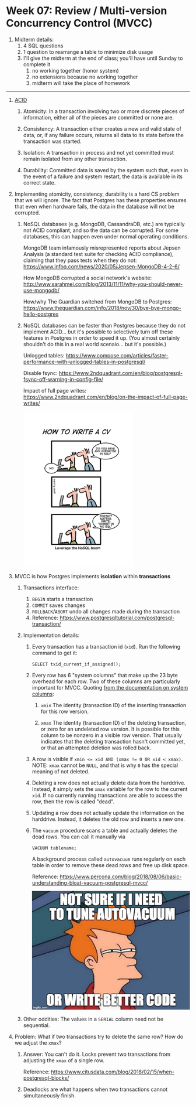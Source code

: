 # Week 07: Review / Multi-version Concurrency Control (MVCC)

1. Midterm details:
    1. 4 SQL questions
    1. 1 question to rearrange a table to minimize disk usage
    1. I'll give the midterm at the end of class; you'll have until Sunday to complete it
        1. no working together (honor system)
        1. no extensions because no working together
        1. midterm will take the place of homework

---

1. [ACID](https://en.wikipedia.org/wiki/ACID)

    1. Atomicity: In a transaction involving two or more discrete pieces of information, either all of the pieces are committed or none are.

    1. Consistency: A transaction either creates a new and valid state of data, or, if any failure occurs, returns all data to its state before the transaction was started.

    1. Isolation: A transaction in process and not yet committed must remain isolated from any other transaction.

    1. Durability: Committed data is saved by the system such that, even in the event of a failure and system restart, the data is available in its correct state.

1. Implementing atomicity, consistency, durability is a hard CS problem that we will ignore.
   The fact that Postgres has these properties ensures that even when hardware fails,
   the data in the database will not be corrupted.

   1. NoSQL databases (e.g. MongoDB, CassandraDB, etc.) are typically not ACID compliant,
      and so the data can be corrupted.
      For some databases, this can happen even under normal operating conditions.

      MongoDB team infamously misrepresented reports about Jepsen Analysis (a standard test suite for checking ACID compliance),
      claiming that they pass tests when they do not: https://www.infoq.com/news/2020/05/Jepsen-MongoDB-4-2-6/

      How MongoDB corrupted a social network's website: http://www.sarahmei.com/blog/2013/11/11/why-you-should-never-use-mongodb/

      How/why The Guardian switched from MongoDB to Postgres: https://www.theguardian.com/info/2018/nov/30/bye-bye-mongo-hello-postgres

   1. NoSQL databases can be faster than Postgres because they do not implement ACID...
      but it's possible to selectively turn off these features in Postgres in order to speed it up.
      (You almost certainly shouldn't do this in a real world scenaio... but it's possible.)

      Unlogged tables: https://www.compose.com/articles/faster-performance-with-unlogged-tables-in-postgresql/

      Disable fsync: https://www.2ndquadrant.com/en/blog/postgresql-fsync-off-warning-in-config-file/

      Impact of full page writes: https://www.2ndquadrant.com/en/blog/on-the-impact-of-full-page-writes/

      <img src=nosql.jpeg width=300px />

1. MVCC is how Postgres implements **isolation** within **transactions**

    1. Transactions interface:
        1. `BEGIN` starts a transaction
        1. `COMMIT` saves changes
        1. `ROLLBACK`/`ABORT` undo all changes made during the transaction
        1. Reference: https://www.postgresqltutorial.com/postgresql-transaction/

    1. Implementation details:
        1. Every transaction has a transaction id (`xid`).
           Run the following command to get it:
           ```
           SELECT txid_current_if_assigned();
           ```

        1. Every row has 6 "system columns" that make up the 23 byte overhead for each row.
           Two of these columns are particularly important for MVCC.
           Quoting [from the documentation on system columns](https://www.postgresql.org/docs/13/ddl-system-columns.html):

           1. `xmin`
              The identity (transaction ID) of the inserting transaction for this row version.

           1. `xmax`
              The identity (transaction ID) of the deleting transaction, or zero for an undeleted row version.
              It is possible for this column to be nonzero in a visible row version.
              That usually indicates that the deleting transaction hasn't committed yet, or that an attempted deletion was rolled back.

        1. A row is visible if `xmin <= xid AND (xmax != 0 OR xid < xmax)`.
           NOTE:
           `xmax` cannot be `NULL`, and that is why `0` has the special meaning of not deleted.

        1. Deleting a row does not actually delete data from the harddrive.
           Instead, it simply sets the `xmax` variable for the row to the current `xid`.
           If no currently running transactions are able to access the row, then the row is called "dead".

        1. Updating a row does not actually update the information on the harddrive.
           Instead, it deletes the old row and inserts a new one.

        1. The `vacuum` procedure scans a table and actually deletes the dead rows.
           You can call it manually via
           ```
           VACUUM tablename;
           ```
           A background process called `autovacuum` runs regularly on each table in order to remove these dead rows and free up disk space.

           Reference: https://www.percona.com/blog/2018/08/06/basic-understanding-bloat-vacuum-postgresql-mvcc/

           <img src=autovacuum.jpeg />

    1. Other oddities:
       The values in a `SERIAL` column need not be sequential.

1. Problem:
   What if two transactions try to delete the same row?
   How do we adjust the `xmax`?

   1. Answer:
      You can't do it.
      Locks prevent two transactions from adjusting the `xmax` of a single row.

      Reference: https://www.citusdata.com/blog/2018/02/15/when-postgresql-blocks/

   1. Deadlocks are what happens when two transactions cannot simultaneously finish.
